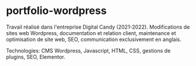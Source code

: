 # portfolio-wordpress

Travail réalisé dans l'entreprise Digital Candy (2021-2022).
Modifications de sites web Wordpress, documentation et relation client, maintenance et optimisation de site web, SEO, communication exclusivement en anglais.

Technologies: CMS Wordpress, Javascript, HTML, CSS, gestions de plugins, SEO, Elementor.
